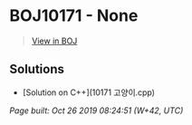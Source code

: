 # BOJ10171 - None

> [View in BOJ](https://www.acmicpc.net/problem/10171)

## Solutions
- [Solution on C++](10171 고양이.cpp)


_Page built: Oct 26 2019 08:24:51 (W+42, UTC)_

